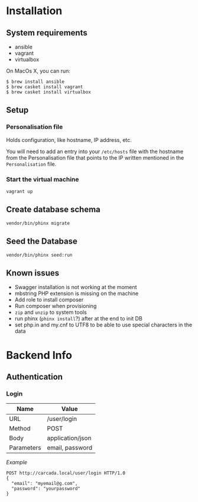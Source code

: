# Installation

## System requirements
* ansible
* vagrant
* virtualbox

On MacOs X, you can run:
```
$ brew install ansible
$ brew casket install vagrant
$ brew casket install virtualbox
```


## Setup

### Personalisation file
Holds configuration, like hostname, IP address, etc.

You will need to add an entry into your `/etc/hosts` file with the hostname from the Personalisation file that points to the IP written mentioned in the `Personalisation` file.

### Start the virtual machine
```
vagrant up
```
## Create database schema
```
vendor/bin/phinx migrate
```

## Seed the Database
```
vendor/bin/phinx seed:run
```

## Known issues
- Swagger installation is not working at the moment
- mbstring PHP extension is missing on the machine
- Add role to install composer
- Run composer when provisioning
- `zip` and `unzip` to system tools
- run phinx (`phinx install`?) after at the end to init DB
- set php.in and my.cnf to UTF8 to be able to use special characters in the data

# Backend Info #
## Authentication ##

### Login ###

| Name | Value |
| ------ | ------ |
| URL | /user/login |
| Method | POST |
| Body | application/json |
| Parameters | email, password |

*Example*
```
POST http://carcada.local/user/login HTTP/1.0
{
  "email": "myemail@g.com",
  "password": "yourpassword"
}
